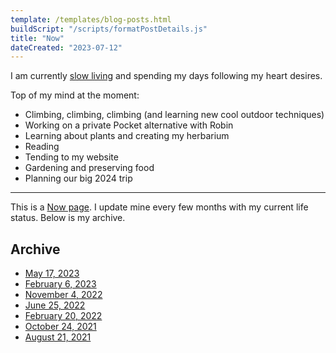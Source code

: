 ```yaml
---
template: /templates/blog-posts.html
buildScript: "/scripts/formatPostDetails.js"
title: "Now"
dateCreated: "2023-07-12"
---
```


I am currently [slow living](/posts/29-time-for-a-break/) and spending my days following my heart desires.

Top of my mind at the moment:

- Climbing, climbing, climbing (and learning new cool outdoor techniques)
- Working on a private Pocket alternative with Robin
- Learning about plants and creating my herbarium
- Reading
- Tending to my website
- Gardening and preserving food
- Planning our big 2024 trip

---

This is a [Now page](https://nownownow.com/). I update mine every few months with my current life status. Below is my archive.

## Archive

- [May 17, 2023](/posts/now-archive-7)
- [February 6, 2023](/posts/now-archive-6)
- [November 4, 2022](/posts/now-archive-5)
- [June 25, 2022](/posts/now-archive-4)
- [February 20, 2022](/posts/now-archive-3)
- [October 24, 2021](/posts/now-archive-2)
- [August 21, 2021](/posts/now-archive-1)
